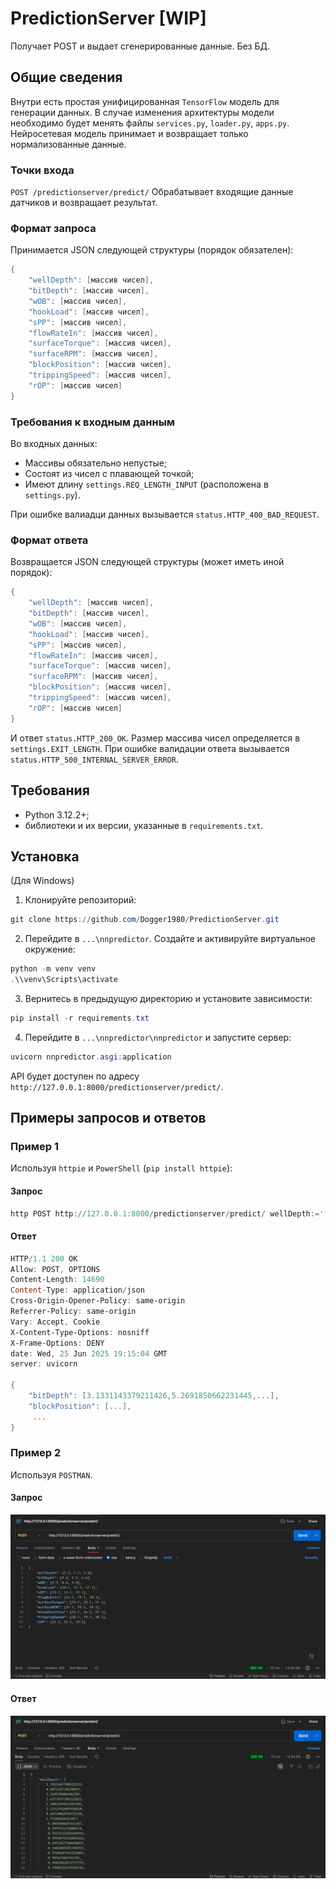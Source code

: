 # PredictionServer [WIP]

Получает POST и выдает сгенерированные данные. Без БД.

## Общие сведения

Внутри есть простая унифицированная ``TensorFlow`` модель для генерации данных. В случае изменения архитектуры модели необходимо будет менять файлы ``services.py``, ``loader.py``, ``apps.py``.
Нейросетевая модель принимает и возвращает только нормализованные данные.

### Точки входа

``POST /predictionserver/predict/``
Обрабатывает входящие данные датчиков и возвращает результат.

### Формат запроса

Принимается JSON следующей структуры (порядок обязателен):

```PowerShell
{
    "wellDepth": [массив чисел], 
    "bitDepth": [массив чисел],
    "wOB": [массив чисел],
    "hookLoad": [массив чисел],
    "sPP": [массив чисел],
    "flowRateIn": [массив чисел],
    "surfaceTorque": [массив чисел],
    "surfaceRPM": [массив чисел],
    "blockPosition": [массив чисел],
    "trippingSpeed": [массив чисел],
    "rOP": [массив чисел]
}
```


### Требования к входным данным

Во входных данных:
- Массивы обязательно непустые;
- Состоят из чисел с плавающей точкой;
- Имеют длину `settings.REQ_LENGTH_INPUT` (расположена в `settings.py`).

При ошибке валиадци данных вызывается `status.HTTP_400_BAD_REQUEST`.

### Формат ответа

Возвращается JSON следующей структуры (может иметь иной порядок):

```PowerShell
{
    "wellDepth": [массив чисел], 
    "bitDepth": [массив чисел],
    "wOB": [массив чисел],
    "hookLoad": [массив чисел],
    "sPP": [массив чисел],
    "flowRateIn": [массив чисел],
    "surfaceTorque": [массив чисел],
    "surfaceRPM": [массив чисел],
    "blockPosition": [массив чисел],
    "trippingSpeed": [массив чисел],
    "rOP": [массив чисел]
}
```

И ответ `status.HTTP_200_OK`. Размер массива чисел определяется в ``settings.EXIT_LENGTH``.
При ошибке валидации ответа вызывается `status.HTTP_500_INTERNAL_SERVER_ERROR`.

## Требования

- Python 3.12.2+;
- библиотеки и их версии, указанные в `requirements.txt`.

## Установка
(Для Windows)
1. Клонируйте репозиторий:
```PowerShell
git clone https://github.com/Dogger1980/PredictionServer.git
```
2. Перейдите в ``...\nnpredictor``. Создайте и активируйте виртуальное окружение:
```PowerShell
python -m venv venv
.\\venv\Scripts\activate
```
3. Вернитесь в предыдущую директорию и установите зависимости:
```PowerShell
pip install -r requirements.txt
```
4. Перейдите в ``...\nnpredictor\nnpredictor`` и запустите сервер:
```PowerShell
uvicorn nnpredictor.asgi:application
```

API будет доступен по адресу ``http://127.0.0.1:8000/predictionserver/predict/``.

## Примеры запросов и ответов

### Пример 1

Используя ``httpie`` и ``PowerShell`` (``pip install httpie``):

#### Запрос

```PowerShell 
http POST http://127.0.0.1:8000/predictionserver/predict/ wellDepth:='[1.1, 2.2, 3.3]' bitDepth:='[4.4, 5.5, 6.6]' wOB:='[7.7, 8.8, 9.9]' hookLoad:='[10.1, 11.1, 12.1]' sPP:='[13.1, 14.1, 15.1]' flowRateIn:='[16.1, 17.1, 18.1]' surfaceTorque:='[19.1, 20.1, 21.1]' surfaceRPM:='[22.1, 23.1, 24.1]' blockPosition:='[25.1, 26.1, 27.1]' trippingSpeed:='[28.1, 29.1, 30.1]' rOP:='[31.1, 32.1, 33.1]'
```

#### Ответ

```PowerShell 
HTTP/1.1 200 OK
Allow: POST, OPTIONS
Content-Length: 14690
Content-Type: application/json
Cross-Origin-Opener-Policy: same-origin
Referrer-Policy: same-origin
Vary: Accept, Cookie
X-Content-Type-Options: nosniff
X-Frame-Options: DENY
date: Wed, 25 Jun 2025 19:15:04 GMT
server: uvicorn

{ 
    "bitDepth": [3.1331143379211426,5.2691850662231445,...], 
    "blockPosition": [...],
     ...
}
```

### Пример 2

Используя ``POSTMAN``.

#### Запрос

![Запрос на POST в POSTMAN](images/POST.png)

#### Ответ

![Ответ сервера в POSTMAN](images/RESPONSE.png)
